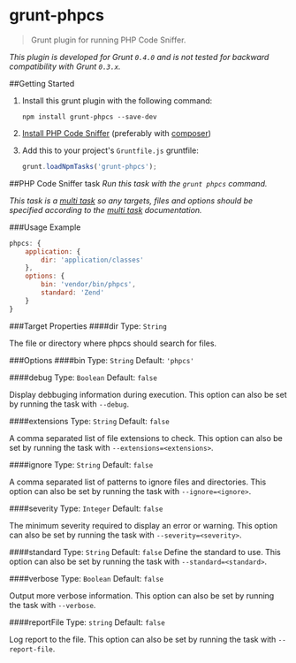# grunt-phpcs

> Grunt plugin for running PHP Code Sniffer.

_This plugin is developed for Grunt `0.4.0` and is not tested for backward compatibility with Grunt `0.3.x`._

##Getting Started
1. Install this grunt plugin with the following command:

	```shell
	npm install grunt-phpcs --save-dev
	```


2. [Install PHP Code Sniffer](https://github.com/squizlabs/PHP_CodeSniffer#installation) (preferably with [composer](https://github.com/composer/composer))
3. Add this to your project's `Gruntfile.js` gruntfile:

	```js
	grunt.loadNpmTasks('grunt-phpcs');
	```


##PHP Code Sniffer task
_Run this task with the `grunt phpcs` command._

_This task is a [multi task][] so any targets, files and options should be specified according to the [multi task][] documentation._

[multi task]: https://github.com/gruntjs/grunt/wiki/Configuring-tasks


###Usage Example

```js
phpcs: {
	application: {
		dir: 'application/classes'
	},
	options: {
		bin: 'vendor/bin/phpcs',
		standard: 'Zend'
	}
}
```

###Target Properties
####dir
Type: `String`

The file or directory where phpcs should search for files.

###Options
####bin
Type: `String`  Default: `'phpcs'`

####debug
Type: `Boolean` Default: `false`

Display debbuging information during execution. This option can also be set by running the task with `--debug`.

####extensions
Type: `String` Default: `false`

A comma separated list of file extensions to check. This option can also be set by running the task with `--extensions=<extensions>`.

####ignore
Type: `String` Default: `false`

A comma separated list of patterns to ignore files and directories. This option can also be set by running the task with `--ignore=<ignore>`.

####severity
Type: `Integer` Default: `false`

The minimum severity required to display an error or warning. This option can also be set by running the task with `--severity=<severity>`.

####standard
Type: `String`  Default: `false`
Define the standard to use. This option can also be set by running the task with `--standard=<standard>`.

####verbose
Type: `Boolean` Default: `false`

Output more verbose information. This option can also be set by running the task with `--verbose`.

####reportFile
Type: `string` Default: `false`

Log report to the file. This option can also be set by running the task with `--report-file`.
